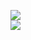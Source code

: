 [![](https://img.shields.io/badge/Made%20With-Github%20Spray-lightgrey.svg?style=for-the-badge&logo=github)](https://github.com/Annihil/github-spray#1195)  
[![](https://i.imgur.com/2DrTn0Z.gif)](https://github.com/Annihil/github-spray)